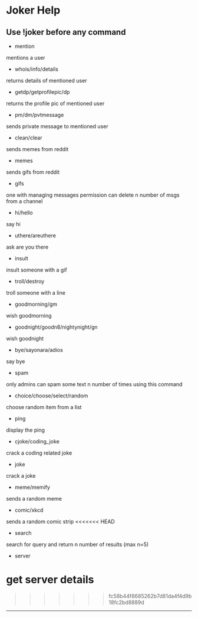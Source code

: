 # Joker Help
## Use !joker before any command
- mention

mentions a user
- whois/info/details

returns details of mentioned user
- getdp/getprofilepic/dp

returns the profile pic of mentioned user
- pm/dm/pvtmessage

sends private message to mentioned user
- clean/clear

sends memes from reddit
- memes <optional subreddit to fetch memes.Default=r/linuxmemes>
 
sends gifs from reddit
- gifs <optional subreddit to fetch gifs from. Default=r/gifs>

one with managing messages permission can delete n number of msgs from a channel
- hi/hello

say hi
- uthere/areuthere

ask are you there
- insult

insult someone with a gif
- troll/destroy

troll someone with a line
- goodmorning/gm

wish goodmorning
- goodnight/goodn8/nightynight/gn

wish goodnight
- bye/sayonara/adios

say bye
- spam

only admins can spam some text n number of times using this command
- choice/choose/select/random

choose random item from a list
- ping

display the ping
- cjoke/coding_joke

crack a coding related joke
- joke

crack a joke
- meme/memify

sends a random meme
- comic/xkcd

sends a random comic strip
<<<<<<< HEAD
- search

search for query and return n number of results (max n=5)
- server

get server details
=======
>>>>>>> fc58b44f8685262b7d81da4f4d9b18fc2bd8889d

---
